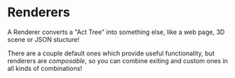 # Renderers

A Renderer converts a "Act Tree" into something else, like a web page, 3D scene or JSON stucture!

There are a couple default ones which provide useful functionality, but renderers are _composable_, so you can
combine exiting and custom ones in all kinds of combinations!